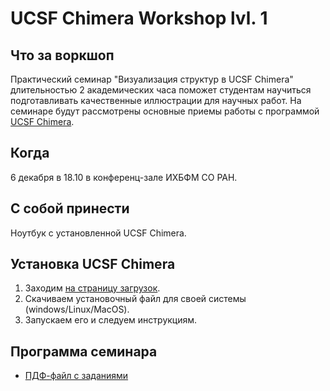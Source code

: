# UCSF Chimera Workshop lvl. 1

## Что за воркшоп

Практический семинар "Визуализация структур в UCSF Chimera" длительностью 2 академических часа поможет студентам научиться подготавливать качественные иллюстрации для научных работ. На семинаре будут рассмотрены основные приемы работы с программой [UCSF Chimera](https://www.cgl.ucsf.edu/chimera/).

## Когда

6 декабря в 18.10 в конференц-зале ИХБФМ СО РАН.

## С собой принести

Ноутбук с установленной UCSF Chimera.

## Установка UCSF Chimera

1. Заходим [на страницу загрузок](https://www.cgl.ucsf.edu/chimera/download.html).
2. Скачиваем установочный файл для своей системы (windows/Linux/MacOS).
3. Запускаем его и следуем инструкциям.

## Программа семинара

* [ПДФ-файл с заданиями](Guide.pdf)
